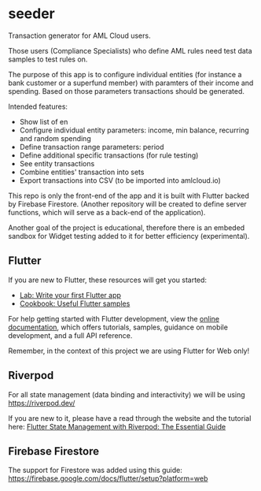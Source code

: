 # seeder

Transaction generator for AML Cloud users.

Those users (Compliance Specialists) who define AML rules need test data samples to test rules on.

The purpose of this app is to configure individual entities (for instance a bank customer or a superfund member) with paramters of their income and spending. Based on those parameters transactions should be generated.

Intended features:
- Show list of en
- Configure individual entity parameters: income, min balance, recurring and random spending
- Define transaction range parameters: period
- Define additional specific transactions (for rule testing)
- See entity transactions
- Combine entities' transaction into sets
- Export transactions into CSV (to be imported into amlcloud.io)

This repo is only the front-end of the app and it is built with Flutter backed by Firebase Firestore. (Another repository will be created to define server functions, which will serve as a back-end of the application).

Another goal of the project is educational, therefore there is an embeded sandbox for Widget testing added to it for better efficiency (experimental).


## Flutter

If you are new to Flutter, these resources will get you started:

- [Lab: Write your first Flutter app](https://docs.flutter.dev/get-started/codelab)
- [Cookbook: Useful Flutter samples](https://docs.flutter.dev/cookbook)

For help getting started with Flutter development, view the
[online documentation](https://docs.flutter.dev/), which offers tutorials,
samples, guidance on mobile development, and a full API reference.

Remember, in the context of this project we are using Flutter for Web only!

## Riverpod

For all state management (data binding and interactivity) we will be using https://riverpod.dev/

If you are new to it, please have a read through the website and the tutorial here: [Flutter State Management with Riverpod: The Essential Guide](https://codewithandrea.com/articles/flutter-state-management-riverpod/)

## Firebase Firestore

The support for Firestore was added using this guide:
https://firebase.google.com/docs/flutter/setup?platform=web


